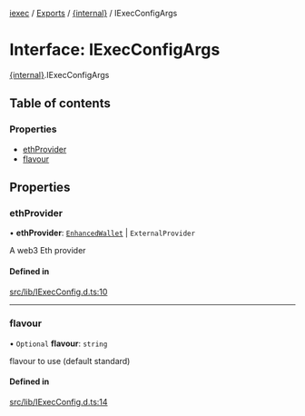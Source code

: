 [iexec](../README.md) / [Exports](../modules.md) / [{internal}](../modules/internal_.md) / IExecConfigArgs

# Interface: IExecConfigArgs

[{internal}](../modules/internal_.md).IExecConfigArgs

## Table of contents

### Properties

- [ethProvider](internal_.IExecConfigArgs.md#ethprovider)
- [flavour](internal_.IExecConfigArgs.md#flavour)

## Properties

### ethProvider

• **ethProvider**: [`EnhancedWallet`](../classes/internal_.EnhancedWallet.md) \| `ExternalProvider`

A web3 Eth provider

#### Defined in

[src/lib/IExecConfig.d.ts:10](https://github.com/iExecBlockchainComputing/iexec-sdk/blob/4161173/src/lib/IExecConfig.d.ts#L10)

___

### flavour

• `Optional` **flavour**: `string`

flavour to use (default standard)

#### Defined in

[src/lib/IExecConfig.d.ts:14](https://github.com/iExecBlockchainComputing/iexec-sdk/blob/4161173/src/lib/IExecConfig.d.ts#L14)
